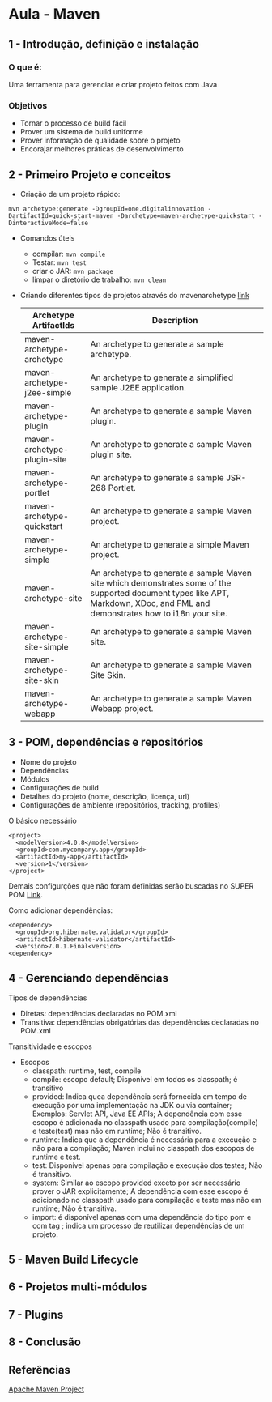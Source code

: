 # Aula - Maven

## 1 - Introdução, definição e instalação

### O que é:
Uma ferramenta para gerenciar e criar projeto feitos com Java

### Objetivos
- Tornar o processo de build fácil
- Prover um sistema de build uniforme
- Prover informação de qualidade sobre o projeto
- Encorajar melhores práticas de desenvolvimento

## 2 - Primeiro Projeto e conceitos

- Criação de um projeto rápido:
```
mvn archetype:generate -DgroupId=one.digitalinnovation -DartifactId=quick-start-maven -Darchetype=maven-archetype-quickstart -DinteractiveMode=false
```

- Comandos úteis
  - compilar: ``mvn compile``
  - Testar: ``mvn test``
  - criar o JAR: ``mvn package``
  - limpar o diretório de trabalho: ``mvn clean``

- Criando diferentes tipos de projetos através do mavenarchetype [link](https://maven.apache.org/archetypes/index.html)

  | Archetype ArtifactIds | Description |
  | - | - |
  | maven-archetype-archetype	| An archetype to generate a sample archetype. |
  | maven-archetype-j2ee-simple	| An archetype to generate a simplified sample J2EE application. | 
  | maven-archetype-plugin	| An archetype to generate a sample Maven plugin. |
  | maven-archetype-plugin-site	| An archetype to generate a sample Maven plugin site. |
  | maven-archetype-portlet	| An archetype to generate a sample JSR-268 Portlet. |
  | maven-archetype-quickstart	| An archetype to generate a sample Maven project. |
  | maven-archetype-simple	| An archetype to generate a simple Maven project. |
  | maven-archetype-site	| An archetype to generate a sample Maven site which demonstrates some of the supported document types like APT, Markdown, XDoc, and FML and demonstrates how to i18n your site. |
  | maven-archetype-site-simple	| An archetype to generate a sample Maven site. |
  | maven-archetype-site-skin	| An archetype to generate a sample Maven Site Skin. |
  | maven-archetype-webapp	| An archetype to generate a sample Maven Webapp project. |

## 3 - POM, dependências e repositórios

- Nome do projeto
- Dependências
- Módulos
- Configurações de build
- Detalhes do projeto (nome, descrição, licença, url)
- Configurações de ambiente (repositórios, tracking, profiles)

O básico necessário

```
<project>
  <modelVersion>4.0.8</modelVersion>
  <groupId>com.mycompany.app</groupId>
  <artifactId>my-app</artifactId>
  <version>1</version>
</project>
```
Demais configurções que não foram definidas serão buscadas no SUPER POM [Link](https://maven.apache.org/ref/3.0.4/maven-model-builder/super-pom.html).

Como adicionar dependências:

```
<dependency>
  <groupId>org.hibernate.validator</groupId>
  <artifactId>hibernate-validator</artifactId>
  <version>7.0.1.Final<version>
<dependency>
```

## 4 - Gerenciando dependências

Tipos de dependências
- Diretas: dependências declaradas no POM.xml
- Transitiva: dependências obrigatórias das dependências declaradas no POM.xml

Transitividade e escopos
- Escopos
  - classpath: runtime, test, compile
  - compile: escopo default; Disponível em todos os classpath; é transitivo
  - provided: Indica quea dependência será fornecida em tempo de execução por uma implementação na JDK ou via container; Exemplos: Servlet API, Java EE APIs; A dependência com esse escopo é adicionada no classpath usado para compilação(compile) e teste(test) mas não em runtime; Não é transitivo.
  - runtime: Indica que a dependência é necessária para a execução e não para a compilação; Maven inclui no classpath dos escopos de runtime e test.
  - test: Disponível apenas para compilação e execução dos testes; Não é transitivo.
  - system: Similar ao escopo provided exceto por ser necessário prover o JAR explicitamente; A dependência com esse escopo é adicionado no classpath usado para compilação e teste mas não em runtime; Não é transitiva.
  - import: é disponível apenas com uma dependência do tipo pom e com tag <dependencyManagement>; indica um processo de reutilizar dependências de um projeto.

## 5 - Maven Build Lifecycle

## 6 - Projetos multi-módulos

## 7 - Plugins

## 8 - Conclusão

## Referências
[Apache Maven Project](https://maven.apache.org/what-is-maven.html)